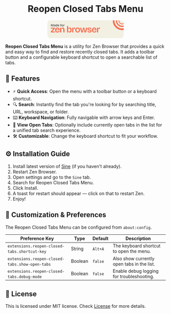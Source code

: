 <h1 align="center">Reopen Closed Tabs Menu</h1>
<div align="center">
    <a href="https://zen-browser.app/">
        <img width="240" alt="zen-badge-dark" src="https://raw.githubusercontent.com/heyitszenithyt/zen-browser-badges/fb14dcd72694b7176d141c774629df76af87514e/light/zen-badge-light.png" />
    </a>
</div>

**Reopen Closed Tabs Menu** is a utility for Zen Browser that provides a quick and easy way to find and restore recently closed tabs. It adds a toolbar button and a configurable keyboard shortcut to open a searchable list of tabs.

## 🌟 Features

- ⚡ **Quick Access**: Open the menu with a toolbar button or a keyboard shortcut.
- 🔍 **Search**: Instantly find the tab you're looking for by searching title, URL, workspace, or folder.
- ⌨️ **Keyboard Navigation**: Fully navigable with arrow keys and Enter.
- 📖 **View Open Tabs**: Optionally include currently open tabs in the list for a unified tab search experience.
- 🛠️ **Customizable**: Change the keyboard shortcut to fit your workflow.

## ⚙️ Installation Guide

1. Install latest version of [Sine](https://github.com/CosmoCreeper/Sine) (if you haven't already).
2. Restart Zen Browser.
3. Open settings and go to the `Sine` tab.
4. Search for Reopen Closed Tabs Menu.
5. Click Install.
6. A toast for restart should appear — click on that to restart Zen.
7. Enjoy!

## 🎨 Customization & Preferences

The Reopen Closed Tabs Menu can be configured from `about:config`.

| Preference Key                                 | Type    | Default | Description                                |
| ---------------------------------------------- | ------- | ------- | ------------------------------------------ |
| `extensions.reopen-closed-tabs.shortcut-key`   | String  | `Alt+A` | The keyboard shortcut to open the menu.    |
| `extensions.reopen-closed-tabs.show-open-tabs` | Boolean | `false` | Also show currently open tabs in the list. |
| `extensions.reopen-closed-tabs.debug-mode`     | Boolean | `false` | Enable debug logging for troubleshooting.  |

## 📜 License

This is licensed under MIT license. Check [License](./LICENSE) for more details.
